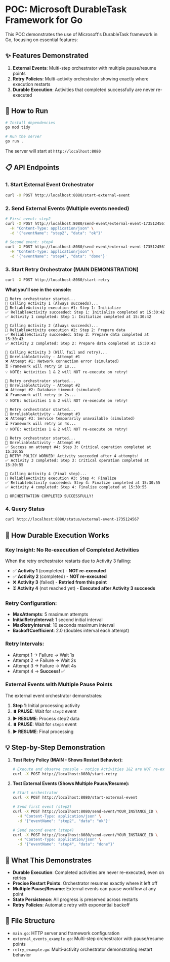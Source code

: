 # POC: Microsoft DurableTask Framework for Go

This POC demonstrates the use of Microsoft's DurableTask framework in Go, focusing on essential features:

## ✨ Features Demonstrated

1. **External Events**: Multi-step orchestrator with multiple pause/resume points
2. **Retry Policies**: Multi-activity orchestrator showing exactly where execution restarts
3. **Durable Execution**: Activities that completed successfully are never re-executed

## 🚀 How to Run

```bash
# Install dependencies
go mod tidy

# Run the server
go run .
```

The server will start at `http://localhost:8080`

## 📋 API Endpoints

### 1. Start External Event Orchestrator
```bash
curl -X POST http://localhost:8080/start-external-event
```

### 2. Send External Events (Multiple events needed)
```bash
# First event: step2
curl -X POST http://localhost:8080/send-event/external-event-1735124567 \
  -H "Content-Type: application/json" \
  -d '{"eventName": "step2", "data": "ok"}'

# Second event: step4  
curl -X POST http://localhost:8080/send-event/external-event-1735124567 \
  -H "Content-Type: application/json" \
  -d '{"eventName": "step4", "data": "done"}'
```

### 3. **Start Retry Orchestrator (MAIN DEMONSTRATION)**
```bash
curl -X POST http://localhost:8080/start-retry
```

**What you'll see in the console:**
```
🎯 Retry orchestrator started...
🚀 Calling Activity 1 (Always succeeds)...
🔄 ReliableActivity execution #1: Step 1: Initialize
✅ ReliableActivity succeeded: Step 1: Initialize completed at 15:30:42
✅ Activity 1 completed: Step 1: Initialize completed at 15:30:42

🚀 Calling Activity 2 (Always succeeds)...
🔄 ReliableActivity execution #2: Step 2: Prepare data
✅ ReliableActivity succeeded: Step 2: Prepare data completed at 15:30:43
✅ Activity 2 completed: Step 2: Prepare data completed at 15:30:43

🚀 Calling Activity 3 (Will fail and retry)...
🔄 UnreliableActivity - Attempt #1
❌ Attempt #1: Network connection error (simulated)
⏳ Framework will retry in 1s...
💡 NOTE: Activities 1 & 2 will NOT re-execute on retry!

🎯 Retry orchestrator started...
🔄 UnreliableActivity - Attempt #2
❌ Attempt #2: Database timeout (simulated)
⏳ Framework will retry in 2s...
💡 NOTE: Activities 1 & 2 will NOT re-execute on retry!

🎯 Retry orchestrator started...
🔄 UnreliableActivity - Attempt #3
❌ Attempt #3: Service temporarily unavailable (simulated)
⏳ Framework will retry in 4s...
💡 NOTE: Activities 1 & 2 will NOT re-execute on retry!

🎯 Retry orchestrator started...
🔄 UnreliableActivity - Attempt #4
✅ Success on attempt #4: Step 3: Critical operation completed at 15:30:55
🎉 RETRY POLICY WORKED! Activity succeeded after 4 attempts!
✅ Activity 3 completed: Step 3: Critical operation completed at 15:30:55

🚀 Calling Activity 4 (Final step)...
🔄 ReliableActivity execution #3: Step 4: Finalize
✅ ReliableActivity succeeded: Step 4: Finalize completed at 15:30:55
✅ Activity 4 completed: Step 4: Finalize completed at 15:30:55

🎉 ORCHESTRATION COMPLETED SUCCESSFULLY!
```

### 4. Query Status
```bash
curl http://localhost:8080/status/external-event-1735124567
```

## 🔧 How Durable Execution Works

### **Key Insight: No Re-execution of Completed Activities**
When the retry orchestrator restarts due to Activity 3 failing:
- ✅ **Activity 1** (completed) - **NOT re-executed**
- ✅ **Activity 2** (completed) - **NOT re-executed**  
- ❌ **Activity 3** (failed) - **Retried from this point**
- ⏳ **Activity 4** (not reached yet) - **Executed after Activity 3 succeeds**

### Retry Configuration:
- **MaxAttempts**: 5 maximum attempts
- **InitialRetryInterval**: 1 second initial interval
- **MaxRetryInterval**: 10 seconds maximum interval  
- **BackoffCoefficient**: 2.0 (doubles interval each attempt)

### Retry Intervals:
- Attempt 1 → Failure → Wait 1s
- Attempt 2 → Failure → Wait 2s  
- Attempt 3 → Failure → Wait 4s
- Attempt 4 → **Success!** ✅

### External Events with Multiple Pause Points
The external event orchestrator demonstrates:
1. **Step 1**: Initial processing activity
2. **⏸️  PAUSE**: Wait for `step2` event
3. **▶️  RESUME**: Process step2 data  
4. **⏸️  PAUSE**: Wait for `step4` event
5. **▶️  RESUME**: Final processing

## 💡 Step-by-Step Demonstration

1. **Test Retry Policy (MAIN - Shows Restart Behavior):**
   ```bash
   # Execute and observe console - notice Activities 1&2 are NOT re-executed
   curl -X POST http://localhost:8080/start-retry
   ```

2. **Test External Events (Shows Multiple Pause/Resume):**
   ```bash
   # Start orchestrator
   curl -X POST http://localhost:8080/start-external-event
   
   # Send first event (step2)
   curl -X POST http://localhost:8080/send-event/YOUR_INSTANCE_ID \
     -H "Content-Type: application/json" \
     -d '{"eventName": "step2", "data": "ok"}'
   
   # Send second event (step4)
   curl -X POST http://localhost:8080/send-event/YOUR_INSTANCE_ID \
     -H "Content-Type: application/json" \
     -d '{"eventName": "step4", "data": "done"}'
   ```

## 🎯 What This Demonstrates

- **Durable Execution**: Completed activities are never re-executed, even on retries
- **Precise Restart Points**: Orchestrator resumes exactly where it left off
- **Multiple Pause/Resume**: External events can pause workflow at any point
- **State Persistence**: All progress is preserved across restarts
- **Retry Policies**: Automatic retry with exponential backoff

## 📁 File Structure

- `main.go`: HTTP server and framework configuration
- `external_events_example.go`: Multi-step orchestrator with pause/resume points
- `retry_example.go`: Multi-activity orchestrator demonstrating restart behavior 